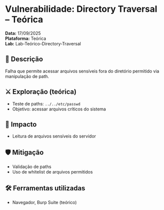 # Vulnerabilidade: Directory Traversal – Teórica
**Data:** 17/09/2025  
**Plataforma:** Teórica  
**Lab:** Lab-Teórico-Directory-Traversal  

## 🔎 Descrição
Falha que permite acessar arquivos sensíveis fora do diretório permitido via manipulação de path.

## ⚔️ Exploração (teórica)
- Teste de paths: `../../etc/passwd`  
- Objetivo: acessar arquivos críticos do sistema

## 📂 Impacto
- Leitura de arquivos sensíveis do servidor

## 🛡 Mitigação
- Validação de paths
- Uso de whitelist de arquivos permitidos

## 🛠 Ferramentas utilizadas
- Navegador, Burp Suite (teórico)
